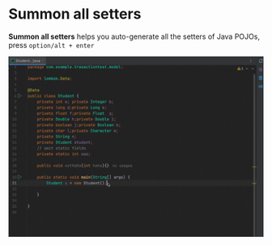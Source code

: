 # Summon all setters

<!-- Plugin description -->
**Summon all setters** helps you auto-generate all the setters of Java POJOs, press  `option/alt + enter`
<!-- Plugin description end -->


![summonSetters.gif](doc/summonSetters.gif)
